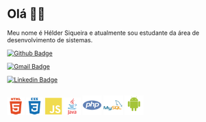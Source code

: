 # Olá 👋🏾

Meu nome é Hélder Siqueira e atualmente sou estudante da área de desenvolvimento de sistemas.

[![Github Badge](https://img.shields.io/badge/-HelderSiqueira-6633cc?style=flat-square&labelColor=6633cc&logo=Github&logoColor=white&link=https://github.com/HelderSiqueira/)](https://github.com/HelderSiqueira/) 

[![Gmail Badge](https://img.shields.io/badge/-helder.erik.he@gmail.com-6633cc?style=flat-square&logo=Gmail&logoColor=white&link=mailto:helder.erik.he@gmail.com)](mailto:helder.erik.he@gmail.com)

[![Linkedin Badge](https://img.shields.io/badge/-HélderSiqueira-6633cc?style=flat-square&logo=Linkedin&logoColor=white&link=https://www.linkedin.com/in/helderSiqueira/)](https://www.linkedin.com/in/helderSiqueira/) 

##
<img src="https://raw.githubusercontent.com/devicons/devicon/master/icons/html5/html5-plain-wordmark.svg" alt="rails" width="40" height="40" style="max-width: 100%;">
</img>
<img src="https://raw.githubusercontent.com/devicons/devicon/master/icons/css3/css3-plain-wordmark.svg" alt="rails" width="40" height="40" style="max-width: 100%;">
</img>
<img src="https://raw.githubusercontent.com/devicons/devicon/master/icons/javascript/javascript-plain.svg" alt="rails" width="40" height="40" style="max-width: 100%;">
</img>
<img src="https://raw.githubusercontent.com/devicons/devicon/master/icons/java/java-original-wordmark.svg" alt="rails" width="40" height="40" style="max-width: 100%;">
</img>
<img src="https://raw.githubusercontent.com/devicons/devicon/master/icons/php/php-plain.svg" alt="rails" width="45" height="45" style="max-width: 100%;">
</img>
<img src="https://raw.githubusercontent.com/devicons/devicon/master/icons/mysql/mysql-original-wordmark.svg" alt="rails" width="45" height="45" style="max-width: 100%;">
</img>
<img src="https://raw.githubusercontent.com/devicons/devicon/master/icons/android/android-original-wordmark.svg" alt="rails" width="45" height="45" style="max-width: 100%;">
</img>
